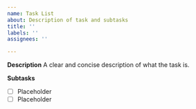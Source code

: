 ```yaml
---
name: Task List
about: Description of task and subtasks
title: ''
labels: ''
assignees: ''

---
```


**Description**
A clear and concise description of what the task is.

**Subtasks**
- [ ] Placeholder
- [ ] Placeholder
